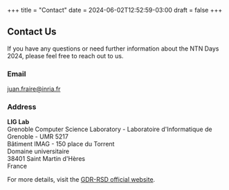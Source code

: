 +++
title = "Contact"
date = 2024-06-02T12:52:59-03:00
draft = false
+++

## Contact Us

If you have any questions or need further information about the NTN Days 2024, please feel free to reach out to us.

### Email

juan.fraire@inria.fr

### Address

**LIG Lab**  
Grenoble Computer Science Laboratory - Laboratoire d'Informatique de Grenoble - UMR 5217  
Bâtiment IMAG - 150 place du Torrent  
Domaine universitaire  
38401 Saint Martin d'Hères  
France

For more details, visit the [GDR-RSD official website](https://gdr-rsd.fr/).
